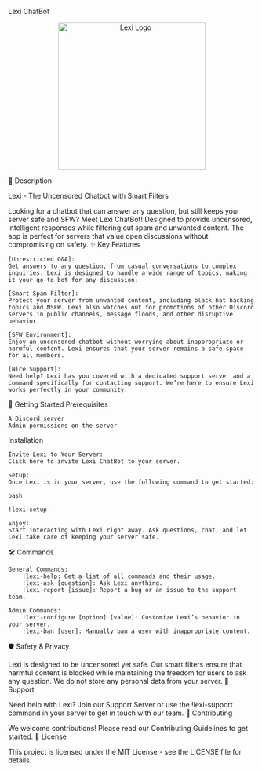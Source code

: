Lexi ChatBot

<p align="center">
  <img src="/josemlwdf/media/blob/main/lexi/Lexi_Avatar.jpg" alt="Lexi Logo" width="300" height="300">
</p>
📝 Description

Lexi - The Uncensored Chatbot with Smart Filters

Looking for a chatbot that can answer any question, but still keeps your server safe and SFW? Meet Lexi ChatBot! Designed to provide uncensored, intelligent responses while filtering out spam and unwanted content. The app is perfect for servers that value open discussions without compromising on safety.
✨ Key Features

    [Unrestricted Q&A]:
    Get answers to any question, from casual conversations to complex inquiries. Lexi is designed to handle a wide range of topics, making it your go-to bot for any discussion.

    [Smart Spam Filter]:
    Protect your server from unwanted content, including black hat hacking topics and NSFW. Lexi also watches out for promotions of other Discord servers in public channels, message floods, and other disruptive behavior.

    [SFW Environment]:
    Enjoy an uncensored chatbot without worrying about inappropriate or harmful content. Lexi ensures that your server remains a safe space for all members.

    [Nice Support]:
    Need help? Lexi has you covered with a dedicated support server and a command specifically for contacting support. We’re here to ensure Lexi works perfectly in your community.

🚀 Getting Started
Prerequisites

    A Discord server
    Admin permissions on the server

Installation

    Invite Lexi to Your Server:
    Click here to invite Lexi ChatBot to your server.

    Setup:
    Once Lexi is in your server, use the following command to get started:

    bash

    !lexi-setup

    Enjoy:
    Start interacting with Lexi right away. Ask questions, chat, and let Lexi take care of keeping your server safe.

🛠️ Commands

    General Commands:
        !lexi-help: Get a list of all commands and their usage.
        !lexi-ask [question]: Ask Lexi anything.
        !lexi-report [issue]: Report a bug or an issue to the support team.

    Admin Commands:
        !lexi-configure [option] [value]: Customize Lexi’s behavior in your server.
        !lexi-ban [user]: Manually ban a user with inappropriate content.

🛡️ Safety & Privacy

Lexi is designed to be uncensored yet safe. Our smart filters ensure that harmful content is blocked while maintaining the freedom for users to ask any question. We do not store any personal data from your server.
👥 Support

Need help with Lexi? Join our Support Server or use the !lexi-support command in your server to get in touch with our team.
🤝 Contributing

We welcome contributions! Please read our Contributing Guidelines to get started.
📝 License

This project is licensed under the MIT License - see the LICENSE file for details.

